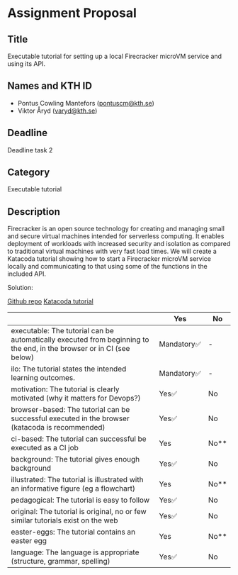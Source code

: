 # Assignment Proposal

## Title

Executable tutorial for setting up a local Firecracker microVM service and using its API.

## Names and KTH ID

  - Pontus Cowling Mantefors (pontuscm@kth.se)
  - Viktor Åryd (varyd@kth.se) 

## Deadline

Deadline task 2

## Category

Executable tutorial

## Description

Firecracker is an open source technology for creating and managing small and secure virtual machines intended for serverless computing. It enables deployment of workloads with increased security and isolation as compared to traditional virtual machines with very fast load times. We will create a Katacoda tutorial showing how to start a Firecracker microVM service locally and communicating to that using some of the functions in the included API.

Solution: 

[Github repo](https://github.com/ViktorAryd/katacoda-scenarios)
[Katacoda tutorial](https://www.katacoda.com/viktoraryd/scenarios/firecracker)

|                                             | Yes | No | 
|-------------------------------------------- | ----|----|
|executable: The tutorial can be automatically executed from beginning to the end, in the browser or in CI (see below) | Mandatory✅ | - | 
|ilo: The tutorial states the intended learning outcomes. | Mandatory✅ | - | 
|motivation: The tutorial is clearly motivated (why it matters for Devops?) | Yes✅ | No | 
|browser-based: The tutorial can be successful executed in the browser (katacoda is recommended) | Yes✅ | No | 
|ci-based: The tutorial can successful be executed as a CI job | Yes | No** | 
|background: The tutorial gives enough background | Yes✅ | No | 
|illustrated: The tutorial is illustrated with an informative figure (eg a flowchart) | Yes | No** | 
|pedagogical: The tutorial is easy to follow  | Yes✅ | No | 
|original: The tutorial is original, no or few similar tutorials exist on the web | Yes✅ | No |
|easter-eggs: The tutorial contains an easter egg | Yes | No** | 
|language: The language is appropriate (structure, grammar, spelling) | Yes✅ | No |